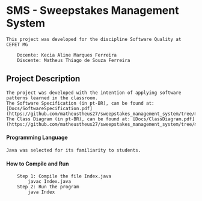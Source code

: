 # SMS - Sweepstakes Management System
    This project was developed for the discipline Software Quality at CEFET MG

        Docente: Kecia Aline Marques Ferreira
	    Discente: Matheus Thiago de Souza Ferreira

## Project Description
    The project was developed with the intention of applying software patterns learned in the classroom.
    The Software Specification (in pt-BR), can be found at: [Docs/SoftwareSpecification.pdf](https://github.com/matheustheus27/sweepstakes_management_system/tree/main/Docs/SoftwareSpecification.pdf)
    The Class Diagram (in pt-BR), can be found at: [Docs/ClassDiagram.pdf](https://github.com/matheustheus27/sweepstakes_management_system/tree/main/Docs/ClassDiagram.pdf)
#### Programming Language
    Java was selected for its familiarity to students.

#### How to Compile and Run
        Step 1: Compile the file Index.java
            javac Index.java
        Step 2: Run the program
            java Index